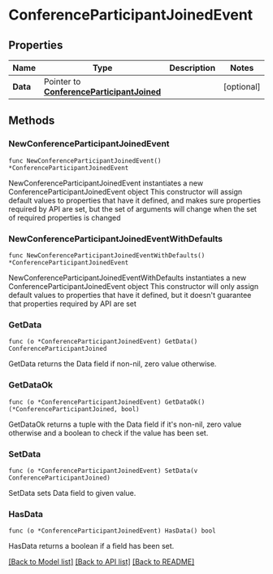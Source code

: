 # ConferenceParticipantJoinedEvent

## Properties

Name | Type | Description | Notes
------------ | ------------- | ------------- | -------------
**Data** | Pointer to [**ConferenceParticipantJoined**](ConferenceParticipantJoined.md) |  | [optional] 

## Methods

### NewConferenceParticipantJoinedEvent

`func NewConferenceParticipantJoinedEvent() *ConferenceParticipantJoinedEvent`

NewConferenceParticipantJoinedEvent instantiates a new ConferenceParticipantJoinedEvent object
This constructor will assign default values to properties that have it defined,
and makes sure properties required by API are set, but the set of arguments
will change when the set of required properties is changed

### NewConferenceParticipantJoinedEventWithDefaults

`func NewConferenceParticipantJoinedEventWithDefaults() *ConferenceParticipantJoinedEvent`

NewConferenceParticipantJoinedEventWithDefaults instantiates a new ConferenceParticipantJoinedEvent object
This constructor will only assign default values to properties that have it defined,
but it doesn't guarantee that properties required by API are set

### GetData

`func (o *ConferenceParticipantJoinedEvent) GetData() ConferenceParticipantJoined`

GetData returns the Data field if non-nil, zero value otherwise.

### GetDataOk

`func (o *ConferenceParticipantJoinedEvent) GetDataOk() (*ConferenceParticipantJoined, bool)`

GetDataOk returns a tuple with the Data field if it's non-nil, zero value otherwise
and a boolean to check if the value has been set.

### SetData

`func (o *ConferenceParticipantJoinedEvent) SetData(v ConferenceParticipantJoined)`

SetData sets Data field to given value.

### HasData

`func (o *ConferenceParticipantJoinedEvent) HasData() bool`

HasData returns a boolean if a field has been set.


[[Back to Model list]](../README.md#documentation-for-models) [[Back to API list]](../README.md#documentation-for-api-endpoints) [[Back to README]](../README.md)


